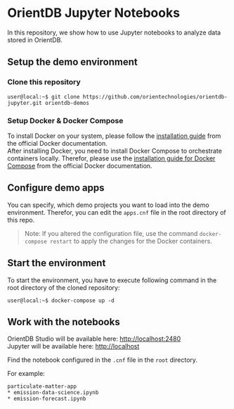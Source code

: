 # OrientDB Jupyter Notebooks

In this repository, we show how to use Jupyter notebooks to analyze data stored in OrientDB.

## Setup the demo environment

### Clone this repository
```console
user@local:~$ git clone https://github.com/orientechnologies/orientdb-jupyter.git orientdb-demos
```
### Setup Docker & Docker Compose
To install Docker on your system, please follow the [installation guide](https://docs.docker.com/get-docker) from the official Docker documentation.<br>
After installing Docker, you need to install Docker Compose to orchestrate containers locally. Therefor, please use the [installation guide for Docker Compose](https://docs.docker.com/compose/install) from the official Docker documentation.

## Configure demo apps
You can specify, which demo projects you want to load into the demo environment. Therefor, you can edit the `apps.cnf` file in the root directory of this repo.

> Note: If you altered the configuration file, use the command `docker-compose restart` to apply the changes for the Docker containers.

## Start the environment
To start the environment, you have to execute following command in the root directory of the cloned repository:
```console
user@local:~$ docker-compose up -d
```

## Work with the notebooks

OrientDB Studio will be available here: [http://localhost:2480](http://localhost:2480/studio/index.html)<br>
Jupyter will be available here: [http://localhost](http://localhost)

Find the notebook configured in the `.cnf` file in the `root` directory.

For example:

```
particulate-matter-app
* emission-data-science.ipynb
* emission-forecast.ipynb
```
